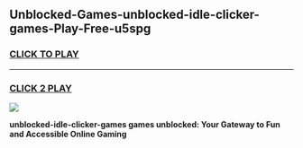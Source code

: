 
## Unblocked-Games-unblocked-idle-clicker-games-Play-Free-u5spg
<h3>
<a href="https://premium76.site?title=unblocked-idle-clicker-games&ref=09A">CLICK TO PLAY</a></h3>
<hr>

<h3>
<a href="https://premium76.site?title=unblocked-idle-clicker-games&ref=09A">CLICK 2 PLAY</a>
  
</h3>

<a href="https://premium76.site?title=unblocked-idle-clicker-games&ref=09A"><img src="https://clearcache.store/games.png"></a>


**unblocked-idle-clicker-games games unblocked: Your Gateway to Fun and Accessible Online Gaming**

